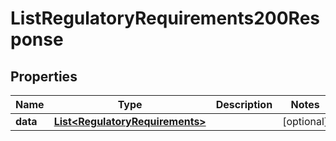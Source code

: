 

# ListRegulatoryRequirements200Response


## Properties

| Name | Type | Description | Notes |
|------------ | ------------- | ------------- | -------------|
|**data** | [**List&lt;RegulatoryRequirements&gt;**](RegulatoryRequirements.md) |  |  [optional] |



